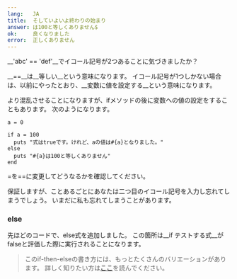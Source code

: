 ```yaml
---
lang:   JA
title:  そしていよいよ終わりの始まり
answer: は100と等しくありません$
ok:     良くなりました
error:  正しくありません
---
```


__'abc' == 'def'__でイコール記号が2つあることに気づきましたか？

__==__は__等しい__という意味になります。
イコール記号が1つしかない場合は、以前にやったとおり、__変数に値を設定する__という意味になります。

より混乱させることになりますが、ifメソッドの後に変数への値の設定をすることもあります。
次のようになります。

    a = 0
    
    if a = 100
      puts "式はtrueです。けれど、aの値は#{a}となりました。"
    else
      puts "#{a}は100と等しくありません"
    end

=を==に変更してどうなるかを確認してください。

保証しますが、ことあるごとにあなたは二つ目のイコール記号を入力し忘れてしまうでしょう。
いまだに私も忘れてしまうことがあります。

### else
先ほどのコードで、else式を追加しました。
この箇所は__if テストする式__がfalseと評価した際に実行されることになります。

> このif-then-elseの書き方には、もっとたくさんのバリエーションがあります。
> 詳しく知りたい方は<a href="http://www.ruby-doc.org/core/doc/syntax/control_expressions_rdoc.html" target="_blank">ここ</a>を読んでください。
